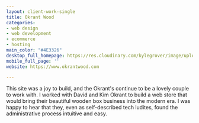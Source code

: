 ```yaml
---
layout: client-work-single
title: Okrant Wood
categories:
- web design
- web development
- ecommerce
- hosting
main_color: "#4E3326"
desktop_full_homepage: https://res.cloudinary.com/kylegrover/image/upload/./v1554235845/screencapture-okrantwood-2018-03-31-23_11_45.png
mobile_full_page: ''
website: https://www.okrantwood.com

---
```

This site was a joy to build, and the Okrant's continue to be a lovely couple to work with. I worked with David and Kim Okrant to build a web store that would bring their beautiful wooden box business into the modern era. I was happy to hear that they, even as self-described tech ludites, found the administrative process intuitive and easy.